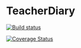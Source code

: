# TeacherDiary

[![Build status](https://ci.appveyor.com/api/projects/status/519wxnh5vh0fgg0m?svg=true)](https://ci.appveyor.com/project/chunk1ty/teacherdiary)

[![Coverage Status](https://coveralls.io/repos/github/chunk1ty/TeacherDiary/badge.svg)](https://coveralls.io/github/chunk1ty/TeacherDiary)